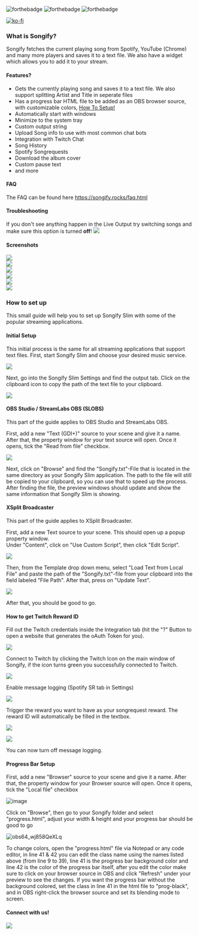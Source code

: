 ![forthebadge](https://forthebadge.com/images/badges/made-with-c-sharp.svg) ![forthebadge](https://forthebadge.com/images/badges/built-with-love.svg) ![forthebadge](https://forthebadge.com/images/badges/60-percent-of-the-time-works-every-time.svg) 

[![ko-fi](https://ko-fi.com/img/githubbutton_sm.svg)](https://ko-fi.com/S6S167PLK)

### What is Songify?

Songify fetches the current playing song from Spotify, YouTube (Chrome) and many more players and saves it to a text file. We also have a widget which allows you to add it to your stream. 

#### Features?

* Gets the currently playing song and saves it to a text file. We also support splitting Artist and Title in seperate files
* Has a progress bar HTML file to be added as an OBS browser source, with customizable colors, [How To Setup!](https://github.com/songify-rocks/Songify/blob/master/README.md/#progress-bar-setup)
* Automatically start with windows
* Minimize to the system tray
* Custom output string
* Upload Song info to use with most common chat bots
* Integration with Twitch Chat
* Song History
* Spotify Songrequests
* Download the album cover
* Custom pause text
* and more

#### FAQ
The FAQ can be found here https://songify.rocks/faq.html

#### Troubleshooting
If you don't see anything happen in the Live Output try switching songs and make sure this option is turned **off**!
![](https://i.imgur.com/VUoPNbZ.png)

#### Screenshots
![](http://songify.bloemacher.com/img/Songify_Slim_1.png)  
![](http://songify.bloemacher.com/img/Songify_Slim_2.png)  
![](http://songify.bloemacher.com/img/Songify_Slim_3.png)  
![](http://songify.bloemacher.com/img/Songify_Slim_4.png)  
![](http://songify.bloemacher.com/img/Songify_Slim_5.png)  
![](http://songify.bloemacher.com/img/Songify_Slim_6.png)


### How to set up
This small guide will help you to set up Songify Slim with some of the popular streaming applications.

#### Initial Setup
This initial process is the same for all streaming applications that support text files.
First, start Songify Slim and choose your desired music service.

![](https://i.imgur.com/uEHboqi.png)

Next, go into the Songify Slim Settings and find the output tab.
Click on the clipboard icon to copy the path of the text file to your clipboard.

![](https://i.imgur.com/3tKtHwD.png)

#### OBS Studio / StreamLabs OBS (SLOBS)
This part of the guide applies to OBS Studio and StreamLabs OBS.

First, add a new "Text (GDI+)" source to your scene and give it a name. After that, the property window for your text source will open. Once it opens, tick the "Read from file" checkbox.

![](https://i.imgur.com/JVjKvDt.png)

Next, click on "Browse" and find the "Songify.txt"-File that is located in the same directory as your Songify Slim application. The path to the file will still be copied to your clipboard, so you can use that to speed up the process. After finding the file, the preview windows should update and show the same information that Songify Slim is showing.

#### XSplit Broadcaster
This part of the guide applies to XSplit Broadcaster.

First, add a new Text source to your scene. This should open up a popup property window.  
Under "Content", click on "Use Custom Script", then click "Edit Script".

![](https://i.imgur.com/vM7ZLA3.png)

Then, from the Template drop down menu, select "Load Text from Local File" and paste the path of the "Songify.txt"-file from your clipboard into the field labeled "File Path". After that, press on "Update Text".

![](https://i.imgur.com/NNQRK4o.png)

After that, you should be good to go.

#### How to get Twitch Reward ID

Fill out the Twitch credentials inside the Integration tab (hit the "?" Button to open a website that generates the oAuth Token for you).

![](http://songify.bloemacher.com/img/songify_reward_1.png)

Connect to Twitch by clicking the Twitch Icon on the main window of Songify, if the icon turns green you successfully connected to Twitch.

![](http://songify.bloemacher.com/img/songify_reward_2.png)

Enable message logging (Spotify SR tab in Settings)

![](http://songify.bloemacher.com/img/songify_reward_4.png)

Trigger the reward you want to have as your songrequest reward. The reward ID will automatically be filled in the textbox.

![](http://songify.bloemacher.com/img/songify_reward_3.png)

![](http://songify.bloemacher.com/img/songify_reward_5.png)

You can now turn off message logging.

#### Progress Bar Setup
First, add a new "Browser" source to your scene and give it a name. After that, the property window for your Browser source will open. Once it opens, tick the "Local file" checkbox

![image](https://user-images.githubusercontent.com/69881381/177660378-58eac6b7-2840-486f-a6c1-b9f495e6f92d.png)

Click on "Browse", then go to your Songify folder and select "progress.html", adjust your width & height and your progress bar should be good to go

![obs64_wj858QeXLq](https://user-images.githubusercontent.com/69881381/177661338-6d97c565-dbb7-48f9-8bb2-0ba386ae2a55.gif)

To change colors, open the "progress.html" file via Notepad or any code editor, in line 41 & 42 you can edit the class name using the names listed above (from line 9 to 39), line 41 is the progress bar background color and line 42 is the color of the progress bar itself, after you edit the color make sure to click on your browser source in OBS and click "Refresh" under your preview to see the changes. If you want the progress bar without the background colored, set the class in line 41 in the html file to "prog-black", and in OBS right-click the browser source and set its blending mode to screen.
#### Connect with us!
[<img src="http://songify.bloemacher.com/img/discord.png"  target="_blank">](https://discordapp.com/invite/H8nd4T4)
